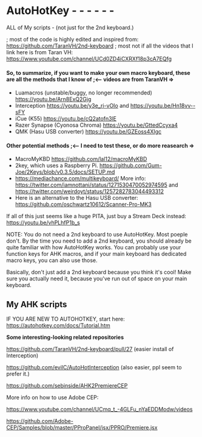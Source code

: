 # AutoHotKey - - - - - - 
ALL of My scripts - (not just for the 2nd keyboard.)

; most of the code is highly edited and inspired from: https://github.com/TaranVH/2nd-keyboard
; most not if all the videos that I link here is from Taran VH: https://www.youtube.com/channel/UCd0ZD4iCXRXf18p3cA7EQfg
#### So, to summarize, if you want to make your own macro keyboard, these are all the methods that I know of ;<-- videos are from TaranVH =>
- Luamacros (unstable/buggy, no longer recommended) https://youtu.be/Arn8ExQ2Gjg
- Interception https://youtu.be/y3e_ri-vOIo and https://youtu.be/Hn18vv--sFY
- iCue (K55) https://youtu.be/cQ2atofn3lE
- Razer Synapse (Cyonosa Chroma) https://youtu.be/GttedCcyxa4
- QMK (Hasu USB converter) https://youtu.be/GZEoss4XIgc


#### Other potential methods ;<-- I need to test these, or do more reasearch =>
- MacroMyKBD https://github.com/lal12/macroMyKBD
- 2key, which uses a Raspberry Pi. https://github.com/Gum-Joe/2Keys/blob/v0.3.5/docs/SETUP.md
- https://mediachance.com/multikeyboard/ More info: https://twitter.com/iamnottani/status/1271530470052974595 and https://twitter.com/weirdoyt/status/1257282783044493312
- Here is an alternative to the Hasu USB converter: https://github.com/oschwartz10612/Scanner-Pro-MK3


If all of this just seems like a huge PITA, just buy a Stream Deck instead: https://youtu.be/vhPLhfP1b_s

NOTE: You do not need a 2nd keyboard to use AutoHotKey. Most poeple don't. By the time you need to add a 2nd keyboard, you should already be quite familiar with how AutoHotKey works. You can probably use your function keys for AHK macros, and if your main keyboard has dedicated macro keys, you can also use those.

Basically, don't just add a 2nd keyboard because you think it's cool! Make sure you actually need it, because you've run out of space on your main keyboard.

## My AHK scripts

IF YOU ARE NEW TO AUTOHOTKEY, start here:
https://autohotkey.com/docs/Tutorial.htm


**Some interesting-looking related repositories**

https://github.com/TaranVH/2nd-keyboard/pull/27 (easier install of Interception)

https://github.com/evilC/AutoHotInterception (also easier, ppl seem to prefer it.)

https://github.com/sebinside/AHK2PremiereCEP

More info on how to use Adobe CEP:

https://www.youtube.com/channel/UCmq_t_-4GLFu_nYaEDDModw/videos

https://github.com/Adobe-CEP/Samples/blob/master/PProPanel/jsx/PPRO/Premiere.jsx

